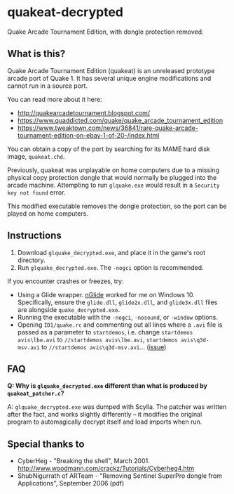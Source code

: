 # quakeat-decrypted #

Quake Arcade Tournament Edition, with dongle protection removed.

## What is this? ##

Quake Arcade Tournament Edition (quakeat) is an unreleased prototype arcade port of Quake 1. It has several unique engine modifications and cannot run in a source port.

You can read more about it here:

- http://quakearcadetournament.blogspot.com/
- https://www.quaddicted.com/quake/quake_arcade_tournament_edition
- https://www.tweaktown.com/news/36841/rare-quake-arcade-tournament-edition-on-ebay-1-of-20-/index.html

You can obtain a copy of the port by searching for its MAME hard disk image, `quakeat.chd`.

Previously, quakeat was unplayable on home computers due to a missing physical copy protection dongle that would normally be plugged into the arcade machine. Attempting to run `glquake.exe` would result in a `Security key not found` error.

This modified executable removes the dongle protection, so the port can be played on home computers.

## Instructions ##

1. Download `glquake_decrypted.exe`, and place it in the game's root directory.
2. Run `glquake_decrypted.exe`. The `-nogci` option is recommended.

If you encounter crashes or freezes, try:

- Using a Glide wrapper. [nGlide](http://www.zeus-software.com/downloads/nglide) worked for me on Windows 10. Specifically, ensure the `glide.dll`, `glide2x.dll`, and `glide3x.dll` files are alongside `quake_decrypted.exe`.
- Running the executable with the `-nogci`, `-nosound`, or `-window` options.
- Opening `ID1/quake.rc` and commenting out all lines where a `.avi` file is passed as a parameter to `startdemos`, i.e. change `startdemos avis\lbe.avi` to `//startdemos avis\lbe.avi`, `startdemos avis\q3d-msv.avi` to `//startdemos avis\q3d-msv.avi`... ([issue](https://github.com/mills5/quakeat-decrypted/issues/2))

## FAQ ##

**Q: Why is `glquake_decrypted.exe` different than what is produced by `quakeat_patcher.c`?**

A: `glquake_decrypted.exe` was dumped with Scylla. The patcher was written after the fact, and works slightly differently – it modifies the original program to automagically decrypt itself and load imports when run.

## Special thanks to ##

- CyberHeg - "Breaking the shell", March 2001. http://www.woodmann.com/crackz/Tutorials/Cyberheg4.htm
- ShubNigurrath of ARTeam - "Removing Sentinel SuperPro dongle from Applications", September 2006 (pdf)
